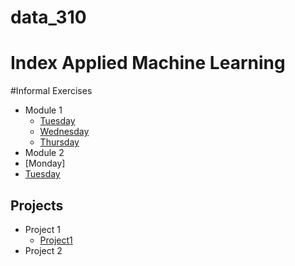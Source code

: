 # data_310
# Index Applied Machine Learning 


#Informal Exercises 
- Module 1 
  - [Tuesday](Week_1/Tues1.md)
  - [Wednesday](Week_1/Wed1.md)
  - [Thursday](Week_1/Thurs1.md)
- Module 2
- [Monday]
- [Tuesday](Week_2/Tues2.md)



## Projects 
- Project 1 
  - [Project1](Week_1/Project_1.md)
- Project 2
